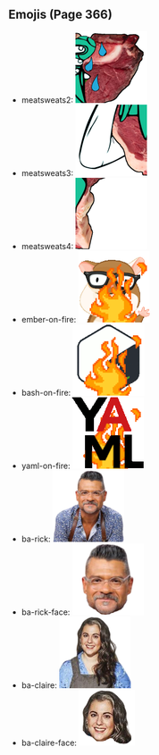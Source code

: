 
## Emojis (Page 366)

* meatsweats2: ![meatsweats2](output/meatsweats2.png)
* meatsweats3: ![meatsweats3](output/meatsweats3.png)
* meatsweats4: ![meatsweats4](output/meatsweats4.png)
* ember-on-fire: ![ember-on-fire](output/ember-on-fire.gif)
* bash-on-fire: ![bash-on-fire](output/bash-on-fire.gif)
* yaml-on-fire: ![yaml-on-fire](output/yaml-on-fire.gif)
* ba-rick: ![ba-rick](output/ba-rick.png)
* ba-rick-face: ![ba-rick-face](output/ba-rick-face.png)
* ba-claire: ![ba-claire](output/ba-claire.png)
* ba-claire-face: ![ba-claire-face](output/ba-claire-face.png)
